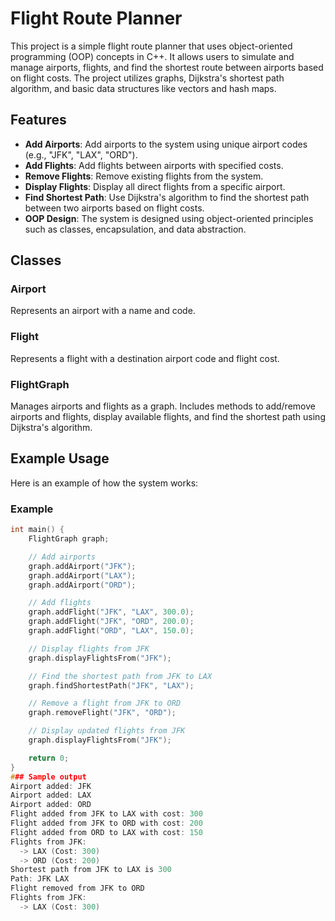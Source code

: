 # Flight Route Planner

This project is a simple flight route planner that uses object-oriented programming (OOP) concepts in C++. It allows users to simulate and manage airports, flights, and find the shortest route between airports based on flight costs. The project utilizes graphs, Dijkstra's shortest path algorithm, and basic data structures like vectors and hash maps.

## Features

- **Add Airports**: Add airports to the system using unique airport codes (e.g., "JFK", "LAX", "ORD").
- **Add Flights**: Add flights between airports with specified costs.
- **Remove Flights**: Remove existing flights from the system.
- **Display Flights**: Display all direct flights from a specific airport.
- **Find Shortest Path**: Use Dijkstra's algorithm to find the shortest path between two airports based on flight costs.
- **OOP Design**: The system is designed using object-oriented principles such as classes, encapsulation, and data abstraction.

## Classes

### Airport
Represents an airport with a name and code.

### Flight
Represents a flight with a destination airport code and flight cost.

### FlightGraph
Manages airports and flights as a graph. Includes methods to add/remove airports and flights, display available flights, and find the shortest path using Dijkstra's algorithm.

## Example Usage

Here is an example of how the system works:

### Example

```cpp
int main() {
    FlightGraph graph;

    // Add airports
    graph.addAirport("JFK");
    graph.addAirport("LAX");
    graph.addAirport("ORD");

    // Add flights
    graph.addFlight("JFK", "LAX", 300.0);
    graph.addFlight("JFK", "ORD", 200.0);
    graph.addFlight("ORD", "LAX", 150.0);

    // Display flights from JFK
    graph.displayFlightsFrom("JFK");

    // Find the shortest path from JFK to LAX
    graph.findShortestPath("JFK", "LAX");

    // Remove a flight from JFK to ORD
    graph.removeFlight("JFK", "ORD");

    // Display updated flights from JFK
    graph.displayFlightsFrom("JFK");

    return 0;
}
### Sample output
Airport added: JFK
Airport added: LAX
Airport added: ORD
Flight added from JFK to LAX with cost: 300
Flight added from JFK to ORD with cost: 200
Flight added from ORD to LAX with cost: 150
Flights from JFK:
  -> LAX (Cost: 300)
  -> ORD (Cost: 200)
Shortest path from JFK to LAX is 300
Path: JFK LAX
Flight removed from JFK to ORD
Flights from JFK:
  -> LAX (Cost: 300)

